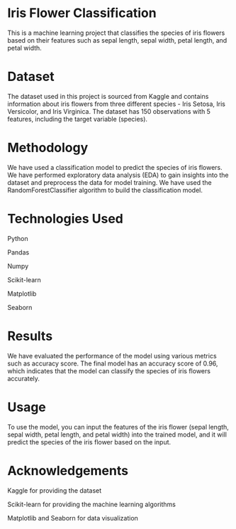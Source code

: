 # Iris Flower Classification
This is a machine learning project that classifies the species of iris flowers based on their features such as sepal length, sepal width, petal length, and petal width.

# Dataset
The dataset used in this project is sourced from Kaggle and contains information about iris flowers from three different species - Iris Setosa, Iris Versicolor, and Iris Virginica. The dataset has 150 observations with 5 features, including the target variable (species).

# Methodology
We have used a classification model to predict the species of iris flowers. We have performed exploratory data analysis (EDA) to gain insights into the dataset and preprocess the data for model training. We have used the RandomForestClassifier algorithm to build the classification model.

# Technologies Used
Python

Pandas

Numpy

Scikit-learn

Matplotlib

Seaborn

# Results
We have evaluated the performance of the model using various metrics such as accuracy score. The final model has an accuracy score of 0.96, which indicates that the model can classify the species of iris flowers accurately.

# Usage
To use the model, you can input the features of the iris flower (sepal length, sepal width, petal length, and petal width) into the trained model, and it will predict the species of the iris flower based on the input.

# Acknowledgements
Kaggle for providing the dataset

Scikit-learn for providing the machine learning algorithms

Matplotlib and Seaborn for data visualization
